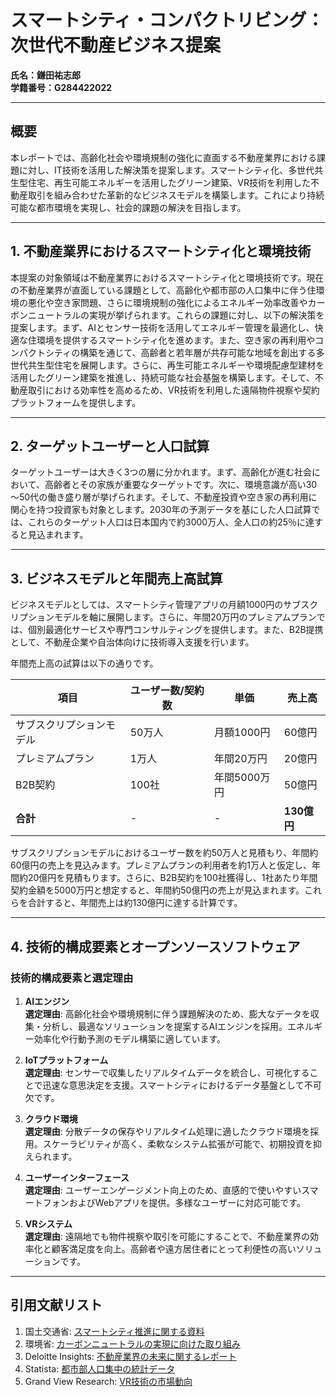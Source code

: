 # スマートシティ・コンパクトリビング：次世代不動産ビジネス提案
**氏名：鎌田祐志郎**  
**学籍番号：G284422022**

---

## 概要
本レポートでは、高齢化社会や環境規制の強化に直面する不動産業界における課題に対し、IT技術を活用した解決策を提案します。スマートシティ化、多世代共生型住宅、再生可能エネルギーを活用したグリーン建築、VR技術を利用した不動産取引を組み合わせた革新的なビジネスモデルを構築します。これにより持続可能な都市環境を実現し、社会的課題の解決を目指します。

---

## 1. 不動産業界におけるスマートシティ化と環境技術

本提案の対象領域は不動産業界におけるスマートシティ化と環境技術です。現在の不動産業界が直面している課題として、高齢化や都市部の人口集中に伴う住環境の悪化や空き家問題、さらに環境規制の強化によるエネルギー効率改善やカーボンニュートラルの実現が挙げられます。これらの課題に対し、以下の解決策を提案します。まず、AIとセンサー技術を活用してエネルギー管理を最適化し、快適な住環境を提供するスマートシティ化を進めます。また、空き家の再利用やコンパクトシティの構築を通じて、高齢者と若年層が共存可能な地域を創出する多世代共生型住宅を展開します。さらに、再生可能エネルギーや環境配慮型建材を活用したグリーン建築を推進し、持続可能な社会基盤を構築します。そして、不動産取引における効率性を高めるため、VR技術を利用した遠隔物件視察や契約プラットフォームを提供します。

---

## 2. ターゲットユーザーと人口試算

ターゲットユーザーは大きく3つの層に分かれます。まず、高齢化が進む社会において、高齢者とその家族が重要なターゲットです。次に、環境意識が高い30～50代の働き盛り層が挙げられます。そして、不動産投資や空き家の再利用に関心を持つ投資家も対象とします。2030年の予測データを基にした人口試算では、これらのターゲット人口は日本国内で約3000万人、全人口の約25％に達すると見込まれます。

---

## 3. ビジネスモデルと年間売上高試算

ビジネスモデルとしては、スマートシティ管理アプリの月額1000円のサブスクリプションモデルを軸に展開します。さらに、年間20万円のプレミアムプランでは、個別最適化サービスや専門コンサルティングを提供します。また、B2B提携として、不動産企業や自治体向けに技術導入支援を行います。

年間売上高の試算は以下の通りです。

| 項目                     | ユーザー数/契約数 | 単価         | 売上高       |
|--------------------------|-----------------|-------------|-------------|
| サブスクリプションモデル | 50万人          | 月額1000円   | 60億円      |
| プレミアムプラン         | 1万人           | 年間20万円   | 20億円      |
| B2B契約                 | 100社           | 年間5000万円 | 50億円      |
| **合計**                | -               | -           | **130億円** |

サブスクリプションモデルにおけるユーザー数を約50万人と見積もり、年間約60億円の売上を見込みます。プレミアムプランの利用者を約1万人と仮定し、年間約20億円を見積もります。さらに、B2B契約を100社獲得し、1社あたり年間契約金額を5000万円と想定すると、年間約50億円の売上が見込まれます。これらを合計すると、年間売上は約130億円に達する計算です。

---

## 4. 技術的構成要素とオープンソースソフトウェア

### 技術的構成要素と選定理由
1. **AIエンジン**  
   **選定理由**: 高齢化社会や環境規制に伴う課題解決のため、膨大なデータを収集・分析し、最適なソリューションを提案するAIエンジンを採用。エネルギー効率化や行動予測のモデル構築に適しています。

2. **IoTプラットフォーム**  
   **選定理由**: センサーで収集したリアルタイムデータを統合し、可視化することで迅速な意思決定を支援。スマートシティにおけるデータ基盤として不可欠です。

3. **クラウド環境**  
   **選定理由**: 分散データの保存やリアルタイム処理に適したクラウド環境を採用。スケーラビリティが高く、柔軟なシステム拡張が可能で、初期投資を抑えられます。

4. **ユーザーインターフェース**  
   **選定理由**: ユーザーエンゲージメント向上のため、直感的で使いやすいスマートフォンおよびWebアプリを提供。多様なユーザーに対応可能です。

5. **VRシステム**  
   **選定理由**: 遠隔地でも物件視察や取引を可能にすることで、不動産業界の効率化と顧客満足度を向上。高齢者や遠方居住者にとって利便性の高いソリューションです。

---

## 引用文献リスト
1. 国土交通省: [スマートシティ推進に関する資料](https://www.mlit.go.jp/)  
2. 環境省: [カーボンニュートラルの実現に向けた取り組み](https://www.env.go.jp/)  
3. Deloitte Insights: [不動産業界の未来に関するレポート](https://www2.deloitte.com/)  
4. Statista: [都市部人口集中の統計データ](https://www.statista.com/)  
5. Grand View Research: [VR技術の市場動向](https://www.grandviewresearch.com/)
